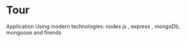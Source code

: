 # Tour 
Application Using modern technologies: nodes js , express , mongoDb, mongoose and firends


